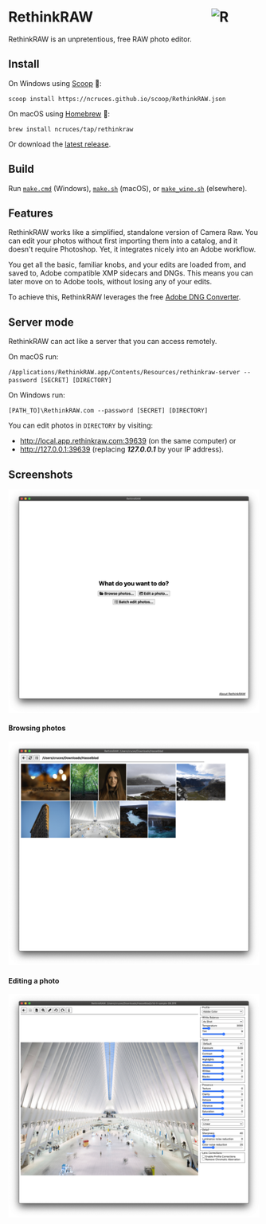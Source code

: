 # RethinkRAW [<img src="https://github.com/ncruces/RethinkRAW/raw/master/assets/favicon-192.png" alt="R" width="96" height="96" align="right">](https://rethinkraw.com)

RethinkRAW is an unpretentious, free RAW photo editor.

## Install

On Windows using [Scoop](https://scoop.sh/) 🍨:

    scoop install https://ncruces.github.io/scoop/RethinkRAW.json

On macOS using [Homebrew](https://brew.sh/) 🍺:

    brew install ncruces/tap/rethinkraw

Or download the [latest release](https://github.com/ncruces/RethinkRAW/releases/latest).

## Build

Run [`make.cmd`](make.cmd) (Windows), [`make.sh`](make.sh) (macOS), or [`make_wine.sh`](make_wine.sh) (elsewhere). 

## Features

RethinkRAW works like a simplified, standalone version of Camera Raw.
You can edit your photos without first importing them into a catalog,
and it doesn't require Photoshop.
Yet, it integrates nicely into an Adobe workflow.

You get all the basic, familiar knobs,
and your edits are loaded from, and saved to,
Adobe compatible XMP sidecars and DNGs.
This means you can later move on to Adobe tools,
without losing any of your edits.

To achieve this, RethinkRAW leverages the free
[Adobe DNG Converter](https://helpx.adobe.com/photoshop/using/adobe-dng-converter.html).

## Server mode

RethinkRAW can act like a server that you can access remotely.

On macOS run:

    /Applications/RethinkRAW.app/Contents/Resources/rethinkraw-server --password [SECRET] [DIRECTORY]

On Windows run:

    [PATH_TO]\RethinkRAW.com --password [SECRET] [DIRECTORY]

You can edit photos in `DIRECTORY` by visiting:
- http://local.app.rethinkraw.com:39639 (on the same computer) or
- http://127.0.0.1:39639 (replacing ***127.0.0.1*** by your IP address).

## Screenshots

![Welcome screen](screens/welcome.png)

#### Browsing photos

![Browsing photos](screens/browse.png)

#### Editing a photo

![Editing a photo](screens/edit.png)
